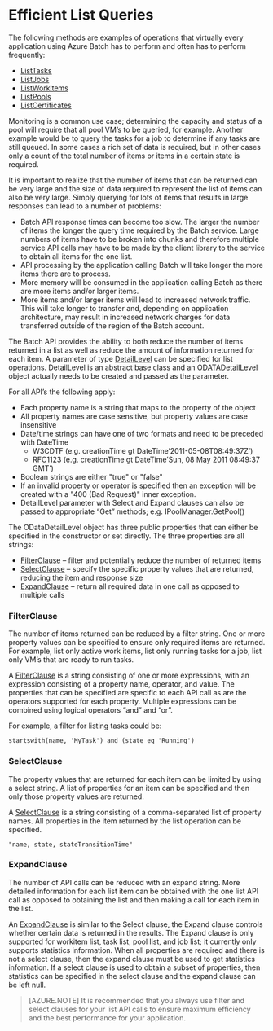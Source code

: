 <properties 
	pageTitle="Efficient List Queries" 
	description="Learn to reduce the number of items returned in a list as well as reduce the amount of information returned for each item" 
	services="batch" 
	documentationCenter="" 
	authors="davidmu1" 
	manager="timlt" 
	editor="tysonn"/>

<tags 
	ms.service="multiple" 
	ms.devlang="na" 
	ms.topic="article" 
	ms.tgt_pltfrm="vm-windows" 
	ms.workload="multiple"
	ms.date="05/09/2015" 
	ms.author="davidmu"/>

# Efficient List Queries

The following methods are examples of operations that virtually every application using Azure Batch has to perform and often has to perform frequently:

- [ListTasks](https://msdn.microsoft.com/library/azure/microsoft.azure.batch.iworkitemmanager.listtasks.aspx)
- [ListJobs](https://msdn.microsoft.com/library/azure/microsoft.azure.batch.iworkitemmanager.listjobs.aspx)
- [ListWorkitems](https://msdn.microsoft.com/library/azure/microsoft.azure.batch.iworkitemmanager.listworkitems.aspx)
- [ListPools](https://msdn.microsoft.com/library/azure/microsoft.azure.batch.ipoolmanager.listpools.aspx)
- [ListCertificates](https://msdn.microsoft.com/library/azure/microsoft.azure.batch.icertificatemanager.listcertificates.aspx)

Monitoring is a common use case; determining the capacity and status of a pool will require that all pool VM’s to be queried, for example.  Another example would be to query the tasks for a job to determine if any tasks are still queued.  In some cases a rich set of data is required, but in other cases only a count of the total number of items or items in a certain state is required.

It is important to realize that the number of items that can be returned can be very large and the size of data required to represent the list of items can also be very large.  Simply querying for lots of items that results in large responses can lead to a number of problems:

- Batch API response times can become too slow.  The larger the number of items the longer the query time required by the Batch service.  Large numbers of items have to be broken into chunks and therefore multiple service API calls may have to be made by the client library to the service to obtain all items for the one list.
- API processing by the application calling Batch will take longer the more items there are to process.
- More memory will be consumed in the application calling Batch as there are more items and/or larger items.
- More items and/or larger items will lead to increased network traffic.  This will take longer to transfer and, depending on application architecture, may result in increased network charges for data transferred outside of the region of the Batch account.

The Batch API provides the ability to both reduce the number of items returned in a list as well as reduce the amount of information returned for each item. A parameter of type [DetailLevel](https://msdn.microsoft.com/library/azure/microsoft.azure.batch.detaillevel.aspx) can be specified for list operations. DetailLevel is an abstract base class and an [ODATADetailLevel](https://msdn.microsoft.com/library/azure/microsoft.azure.batch.odatadetaillevel.aspx) object actually needs to be created and passed as the parameter.

For all API’s the following apply:

- Each property name is a string that maps to the property of the object
- All property names are case sensitive, but property values are case insensitive
- Date/time strings can have one of two formats and need to be preceded with DateTime
	- W3CDTF (e.g. creationTime gt DateTime’2011-05-08T08:49:37Z’)
	- RFC1123 (e.g. creationTime gt DateTime’Sun, 08 May 2011 08:49:37 GMT’)
- Boolean strings are either "true" or "false"
- If an invalid property or operator is specified then an exception will be created with a "400 (Bad Request)" inner exception.
- DetailLevel parameter with Select and Expand clauses can also be passed to appropriate “Get” methods; e.g. IPoolManager.GetPool()

The ODataDetailLevel object has three public properties that can either be specified in the constructor or set directly.  The three properties are all strings:

- [FilterClause](#filter) – filter and potentially reduce the number of returned items
- [SelectClause](#select) – specify the specific property values that are returned, reducing the item and response size
- [ExpandClause](#expand) – return all required data in one call as opposed to multiple calls

### <a id="filter"></a> FilterClause

The number of items returned can be reduced by a filter string.  One or more property values can be specified to ensure only required items are returned.  For example, list only active work items, list only running tasks for a job, list only VM’s that are ready to run tasks.

A [FilterClause](https://msdn.microsoft.com/library/azure/microsoft.azure.batch.odatadetaillevel.filterclause.aspx) is a string consisting of one or more expressions, with an expression consisting of a property name, operator, and value.  The properties that can be specified are specific to each API call as are the operators supported for each property. Multiple expressions can be combined using logical operators “and” and “or”.

For example, a filter for listing tasks could be:

	startswith(name, 'MyTask') and (state eq 'Running')

### <a id="select"></a> SelectClause

The property values that are returned for each item can be limited by using a select string.  A list of properties for an item can be specified and then only those property values are returned.

A [SelectClause](https://msdn.microsoft.com/library/azure/microsoft.azure.batch.odatadetaillevel.selectclause.aspx) is a string consisting of a comma-separated list of property names.  All properties in the item returned by the list operation can be specified.

	"name, state, stateTransitionTime"

### <a id="expand"></a> ExpandClause

The number of API calls can be reduced with an expand string.  More detailed information for each list item can be obtained with the one list API call as opposed to obtaining the list and then making a call for each item in the list.

An [ExpandClause](https://msdn.microsoft.com/library/azure/microsoft.azure.batch.odatadetaillevel.expandclause.aspx) is similar to the Select clause, the Expand clause controls whether certain data is returned in the results. The Expand clause is only supported for workitem list, task list, pool list, and job list; it currently only supports statistics information. When all properties are required and there is not a select clause, then the expand clause must be used to get statistics information.  If a select clause is used to obtain a subset of properties, then statistics can be specified in the select clause and the expand clause can be left null.

> [AZURE.NOTE]
> It is recommended that you always use filter and select clauses for your list API calls to ensure maximum efficiency and the best performance for your application.